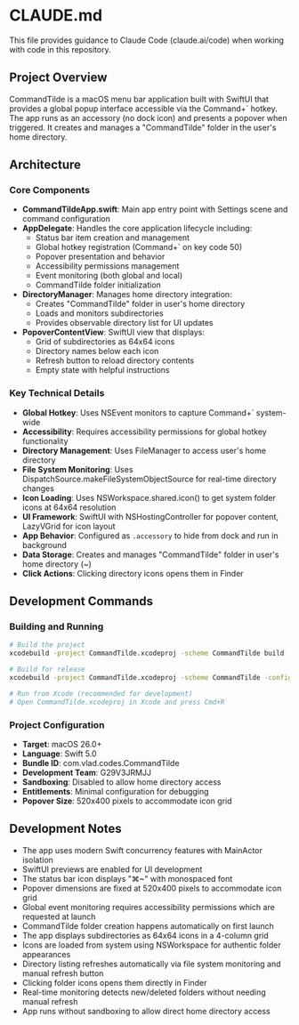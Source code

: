 # CLAUDE.md

This file provides guidance to Claude Code (claude.ai/code) when working with code in this repository.

## Project Overview

CommandTilde is a macOS menu bar application built with SwiftUI that provides a global popup interface accessible via the Command+` hotkey. The app runs as an accessory (no dock icon) and presents a popover when triggered. It creates and manages a "CommandTilde" folder in the user's home directory.

## Architecture

### Core Components

- **CommandTildeApp.swift**: Main app entry point with Settings scene and command configuration
- **AppDelegate**: Handles the core application lifecycle including:
  - Status bar item creation and management
  - Global hotkey registration (Command+` on key code 50)
  - Popover presentation and behavior
  - Accessibility permissions management
  - Event monitoring (both global and local)
  - CommandTilde folder initialization
- **DirectoryManager**: Manages home directory integration:
  - Creates "CommandTilde" folder in user's home directory
  - Loads and monitors subdirectories
  - Provides observable directory list for UI updates
- **PopoverContentView**: SwiftUI view that displays:
  - Grid of subdirectories as 64x64 icons
  - Directory names below each icon
  - Refresh button to reload directory contents
  - Empty state with helpful instructions

### Key Technical Details

- **Global Hotkey**: Uses NSEvent monitors to capture Command+` system-wide
- **Accessibility**: Requires accessibility permissions for global hotkey functionality
- **Directory Management**: Uses FileManager to access user's home directory
- **File System Monitoring**: Uses DispatchSource.makeFileSystemObjectSource for real-time directory changes
- **Icon Loading**: Uses NSWorkspace.shared.icon() to get system folder icons at 64x64 resolution
- **UI Framework**: SwiftUI with NSHostingController for popover content, LazyVGrid for icon layout
- **App Behavior**: Configured as `.accessory` to hide from dock and run in background
- **Data Storage**: Creates and manages "CommandTilde" folder in user's home directory (~)
- **Click Actions**: Clicking directory icons opens them in Finder

## Development Commands

### Building and Running
```bash
# Build the project
xcodebuild -project CommandTilde.xcodeproj -scheme CommandTilde build

# Build for release
xcodebuild -project CommandTilde.xcodeproj -scheme CommandTilde -configuration Release build

# Run from Xcode (recommended for development)
# Open CommandTilde.xcodeproj in Xcode and press Cmd+R
```

### Project Configuration
- **Target**: macOS 26.0+
- **Language**: Swift 5.0
- **Bundle ID**: com.vlad.codes.CommandTilde
- **Development Team**: G29V3JRMJJ
- **Sandboxing**: Disabled to allow home directory access
- **Entitlements**: Minimal configuration for debugging
- **Popover Size**: 520x400 pixels to accommodate icon grid

## Development Notes

- The app uses modern Swift concurrency features with MainActor isolation
- SwiftUI previews are enabled for UI development
- The status bar icon displays "⌘~" with monospaced font
- Popover dimensions are fixed at 520x400 pixels to accommodate icon grid
- Global event monitoring requires accessibility permissions which are requested at launch
- CommandTilde folder creation happens automatically on first launch
- The app displays subdirectories as 64x64 icons in a 4-column grid
- Icons are loaded from system using NSWorkspace for authentic folder appearances
- Directory listing refreshes automatically via file system monitoring and manual refresh button
- Clicking folder icons opens them directly in Finder
- Real-time monitoring detects new/deleted folders without needing manual refresh
- App runs without sandboxing to allow direct home directory access